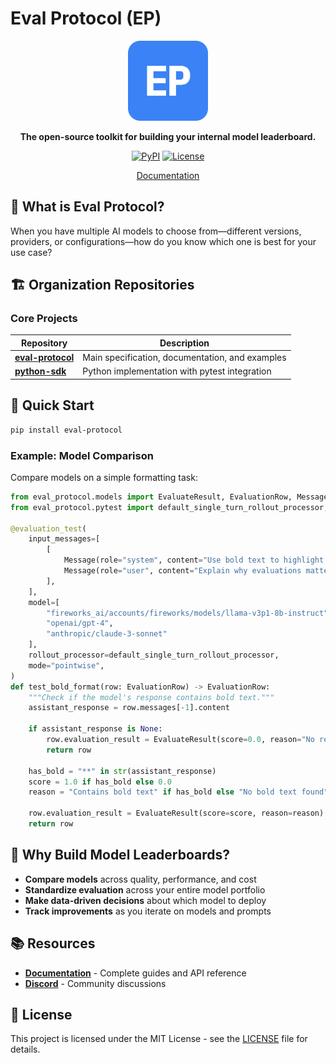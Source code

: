 # Eval Protocol (EP)

<div align="center">

<img src="https://raw.githubusercontent.com/eval-protocol/eval-protocol/main/assets/favicon-light.png" alt="Eval Protocol Logo" height="128"/>

**The open-source toolkit for building your internal model leaderboard.**

[![PyPI](https://img.shields.io/pypi/v/eval-protocol)](https://pypi.org/pypi/v/eval-protocol/)
[![License](https://img.shields.io/badge/license-MIT-blue.svg)](https://github.com/eval-protocol/eval-protocol/blob/main/LICENSE)

[Documentation](https://evalprotocol.io)

</div>

## 🚀 What is Eval Protocol?

When you have multiple AI models to choose from—different versions, providers, or configurations—how do you know which one is best for your use case?

## 🏗️ Organization Repositories

### Core Projects

| Repository | Description |
|------------|-------------|
| **[eval-protocol](https://github.com/eval-protocol/eval-protocol)** | Main specification, documentation, and examples |
| **[python-sdk](https://github.com/eval-protocol/python-sdk)** | Python implementation with pytest integration |

## 🚀 Quick Start

```bash
pip install eval-protocol
```

### Example: Model Comparison

Compare models on a simple formatting task:

```python
from eval_protocol.models import EvaluateResult, EvaluationRow, Message
from eval_protocol.pytest import default_single_turn_rollout_processor, evaluation_test

@evaluation_test(
    input_messages=[
        [
            Message(role="system", content="Use bold text to highlight important information."),
            Message(role="user", content="Explain why evaluations matter for AI agents. Make it dramatic!"),
        ],
    ],
    model=[
        "fireworks_ai/accounts/fireworks/models/llama-v3p1-8b-instruct",
        "openai/gpt-4",
        "anthropic/claude-3-sonnet"
    ],
    rollout_processor=default_single_turn_rollout_processor,
    mode="pointwise",
)
def test_bold_format(row: EvaluationRow) -> EvaluationRow:
    """Check if the model's response contains bold text."""
    assistant_response = row.messages[-1].content
    
    if assistant_response is None:
        row.evaluation_result = EvaluateResult(score=0.0, reason="No response")
        return row
    
    has_bold = "**" in str(assistant_response)
    score = 1.0 if has_bold else 0.0
    reason = "Contains bold text" if has_bold else "No bold text found"
    
    row.evaluation_result = EvaluateResult(score=score, reason=reason)
    return row
```

## 🎯 Why Build Model Leaderboards?

- **Compare models** across quality, performance, and cost
- **Standardize evaluation** across your entire model portfolio  
- **Make data-driven decisions** about which model to deploy
- **Track improvements** as you iterate on models and prompts

## 📚 Resources

- **[Documentation](https://evalprotocol.io)** - Complete guides and API reference
- **[Discord](https://discord.com/channels/1137072072808472616/1400975572405850155)** - Community discussions

## 📄 License

This project is licensed under the MIT License - see the [LICENSE](https://github.com/eval-protocol/eval-protocol/blob/main/LICENSE) file for details.
